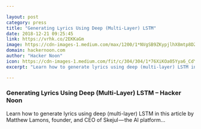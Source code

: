 ```yaml
---

layout: post
category: press
title: "Generating Lyrics Using Deep (Multi-Layer) LSTM"
date: 2018-12-21 09:25:45
link: https://vrhk.co/2EKKaGm
image: https://cdn-images-1.medium.com/max/1200/1*NVgSB9ZKypjlhX8mtp8DZw.jpeg
domain: hackernoon.com
author: "Hacker Noon"
icon: https://cdn-images-1.medium.com/fit/c/304/304/1*76XiKOa05Yya6_CdYX8pVg.jpeg
excerpt: "Learn how to generate lyrics using deep (multi-layer) LSTM in this article by Matthew Lamons, founder, and CEO of Skejul — the AI platform…"

---
```


### Generating Lyrics Using Deep (Multi-Layer) LSTM – Hacker Noon

Learn how to generate lyrics using deep (multi-layer) LSTM in this article by Matthew Lamons, founder, and CEO of Skejul — the AI platform…